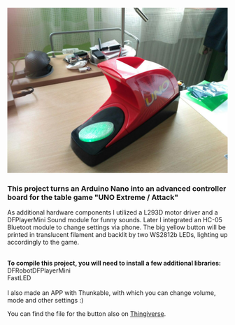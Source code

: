 ![UNO](https://github.com/donjoergo/UnoExtremeExtreme/blob/master/images/UNO_Extreme.jpg "UNO ExtremeExtreme")

### This project turns an Arduino Nano into an advanced controller board for the table game "UNO Extreme / Attack"

As additional hardware components I utilized a L293D motor driver and a DFPlayerMini Sound module for funny sounds.
Later I integrated an HC-05 Bluetoot module to change settings via phone.
The big yellow button will be printed in translucent filament and backlit by two WS2812b LEDs, lighting up accordingly to the game.
<br /><br />

**To compile this project, you will need to install a few additional libraries:**
<br />
  DFRobotDFPlayerMini <br /> 
  FastLED
<br /><br />
I also made an APP with Thunkable, with which you can change volume, mode and other settings :)
  
You can find the file for the button also on <a href="https://www.thingiverse.com/thing:2492998">Thingiverse</a>.
